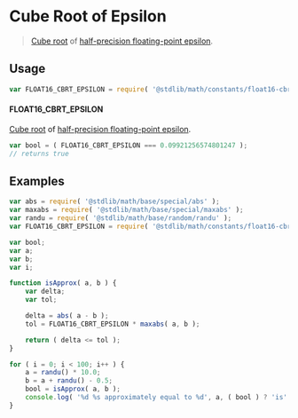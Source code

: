 # Cube Root of Epsilon

> [Cube root][@stdlib/math/base/special/cbrt] of [half-precision floating-point epsilon][@stdlib/math/constants/float16-eps].

<section class="usage">

## Usage

```javascript
var FLOAT16_CBRT_EPSILON = require( '@stdlib/math/constants/float16-cbrt-eps' );
```

#### FLOAT16_CBRT_EPSILON

[Cube root][@stdlib/math/base/special/cbrt] of [half-precision floating-point epsilon][@stdlib/math/constants/float16-eps].

```javascript
var bool = ( FLOAT16_CBRT_EPSILON === 0.09921256574801247 );
// returns true
```

</section>

<!-- /.usage -->

<section class="examples">

## Examples

```javascript
var abs = require( '@stdlib/math/base/special/abs' );
var maxabs = require( '@stdlib/math/base/special/maxabs' );
var randu = require( '@stdlib/math/base/random/randu' );
var FLOAT16_CBRT_EPSILON = require( '@stdlib/math/constants/float16-cbrt-eps' );

var bool;
var a;
var b;
var i;

function isApprox( a, b ) {
    var delta;
    var tol;

    delta = abs( a - b );
    tol = FLOAT16_CBRT_EPSILON * maxabs( a, b );

    return ( delta <= tol );
}

for ( i = 0; i < 100; i++ ) {
    a = randu() * 10.0;
    b = a + randu() - 0.5;
    bool = isApprox( a, b );
    console.log( '%d %s approximately equal to %d', a, ( bool ) ? 'is' : 'is not', b );
}
```

</section>

<!-- /.examples -->

<section class="links">

[@stdlib/math/base/special/cbrt]: https://github.com/stdlib-js/stdlib/tree/develop/lib/node_modules/%40stdlib/math/base/special/cbrt

[@stdlib/math/constants/float16-eps]: https://github.com/stdlib-js/stdlib/tree/develop/lib/node_modules/%40stdlib/math/constants/float16-eps

</section>

<!-- /.links -->
